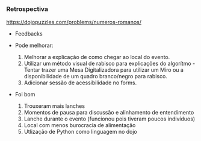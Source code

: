 ### Retrospectiva

https://dojopuzzles.com/problems/numeros-romanos/

- Feedbacks

- Pode melhorar:
    1. Melhorar a explicação de como chegar ao local do evento.
    2. Utilizar um método visual de rabisco para explicações do algorítmo - Tentar trazer uma Mesa Digitalizadora para utilizar um Miro ou a disponibilidade de um quadro branco/negro para rabisco.
    3. Adicionar sessão de acessibilidade no forms.

- Foi bom
    1. Trouxeram mais lanches
    2. Momentos de pausa para discussão e alinhamento de entendimento
    3. Lanche durante o evento (funcionou pois tiveram poucos indivíduos)
    4. Local com menos burocracia de alimentação 
    5. Utlização de Python como linguagem no dojo